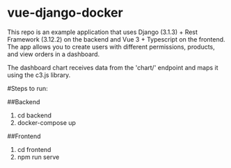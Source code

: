 # vue-django-docker

This repo is an example application that uses Django (3.1.3) + Rest Framework (3.12.2) on the backend and Vue 3 + Typescript on the frontend. 
The app allows you to create users with different permissions, products, and view orders in a dashboard. 

The dashboard chart receives data from the 'chart/' endpoint and maps it using the c3.js library. 


#Steps to run:

##Backend

1. cd backend
2. docker-compose up

##Frontend

1. cd frontend
2. npm run serve
